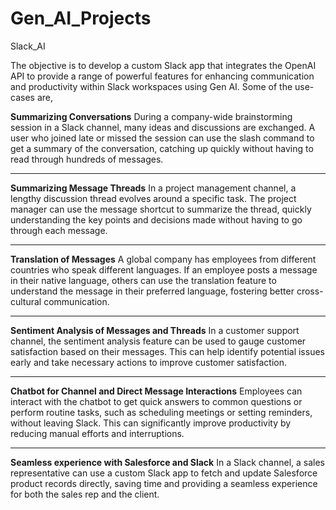 # Gen_AI_Projects

Slack_AI

The objective is to develop a custom Slack app that integrates the OpenAI API to provide a range of powerful features for enhancing communication and productivity within Slack workspaces using Gen AI.
Some of the use-cases are,

**Summarizing Conversations**
During a company-wide brainstorming session in a Slack channel, many ideas and discussions are exchanged. 
A user who joined late or missed the session can use the slash command to get a summary of the conversation, catching up quickly without having to read through hundreds of messages.

_____________________________________________________________
**Summarizing Message Threads**
In a project management channel, a lengthy discussion thread evolves around a specific task. The project manager can use the message shortcut to summarize the thread, quickly understanding the key points and decisions made without having to go through each message.

_____________________________________________________________
**Translation of Messages**
A global company has employees from different countries who speak different languages. If an employee posts a message in their native language, others can use the translation feature to understand the message in their preferred language, fostering better cross-cultural communication.
	
_____________________________________________________________
**Sentiment Analysis of Messages and Threads**
In a customer support channel, the sentiment analysis feature can be used to gauge customer satisfaction based on their messages. This can help identify potential issues early and take necessary actions to improve customer satisfaction.

_____________________________________________________________
**Chatbot for Channel and Direct Message Interactions**
Employees can interact with the chatbot to get quick answers to common questions or perform routine tasks, such as scheduling meetings or setting reminders, without leaving Slack. This can significantly improve productivity by reducing manual efforts and interruptions.

_____________________________________________________________
**Seamless experience with Salesforce and Slack**
In a Slack channel, a sales representative can use a custom Slack app to fetch and update Salesforce product records directly, saving time and providing a seamless experience for both the sales rep and the client.

